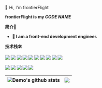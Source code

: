<p>
    👋 Hi, I'm <a>frontierFlight</a>
</p>

<p><b> frontierFlight is my <em>CODE NAME</em></p>

<!-- <em>Long time no see. <b>How are you?</b> Oh, you are a new friend. <b>Hi, Nice to meet you!</b></em> -->


**简介👤**

- 🎈 I am a front-end development engineer.


**技术栈🛠️**

[![](https://img.shields.io/badge/-Vue.js-4fc08d?style=flat-square&logo=vue.js&logoColor=ffffff)](https://vuejs.org/)
[![](https://img.shields.io/badge/-React-1d365d?style=flat-square&logo=react&logoColor=ffffff)](https://reactjs.org/)
[![](https://img.shields.io/badge/-Angular-dd0031?style=flat-square&logo=angular&logoColor=ffffff)](https://angular.cn/)
[![](https://img.shields.io/badge/-Electron-1b1c26?style=flat-square&logo=electron&logoColor=9feaf9)](https://www.electronjs.org/)
[![](https://img.shields.io/badge/-Tauri-ffba00?style=flat-square&logo=tauri&logoColor=9feaf9)](https://tauri.app/)
[![](https://img.shields.io/badge/-JavaScript-F7DF1E?style=flat-square&logo=JavaScript&logoColor=white)](https://www.javascript.com/)
[![](https://img.shields.io/badge/-TypeScript-007acc?style=flat-square&logo=typescript&logoColor=white)](https://www.typescriptlang.org/)
[![](https://img.shields.io/badge/-Sass-cc6699?style=flat-square&logo=sass&logoColor=white)](https://www.sass.hk/)
[![](https://img.shields.io/badge/-Node.js-339933?style=flat-square&logo=Node.js&logoColor=ffffff)](https://nodejs.org/zh-cn/)
[![](https://img.shields.io/badge/-Webpack-8dd6f9?style=flat-square&logo=webpack&logoColor=white)](https://webpack.js.org/)


[![](https://img.shields.io/badge/-MySQL-4479A1?style=flat-square&logo=MySQL&logoColor=ffffff)](https://www.mysql.com/cn/)
[![](https://img.shields.io/badge/-MongoDB-47a248?style=flat-square&logo=mongodb&logoColor=ffffff)](https://www.mongodb.com/)
[![](https://img.shields.io/badge/-Linux-fcc624?style=flat-square&logo=linux&logoColor=white)](https://www.linuxfoundation.org/)
[![](https://img.shields.io/badge/-Nginx-269539?style=flat-square&logo=nginx&logoColor=ffffff)](https://nginx.org/)
[![](https://img.shields.io/badge/-Docker-2496ED?style=flat-square&logo=docker&logoColor=ffffff)](https://www.docker.com/)



| <img align="center" src="https://github-readme-stats.vercel.app/api?username=frontierFlight&show_icons=true&include_all_commits=true&theme=buefy&hide_border=true" alt="Demo's github stats" /> | <img align="center" src="https://github-readme-stats.vercel.app/api/top-langs/?username=frontierFlight&layout=compact&theme=buefy&hide_border=true" /> |
|-------------------------------------------------------------------------------------------------------------------------------------------------------------------------------------------|--------------------------------------------------------------------------------------------------------------------------------------------------|

